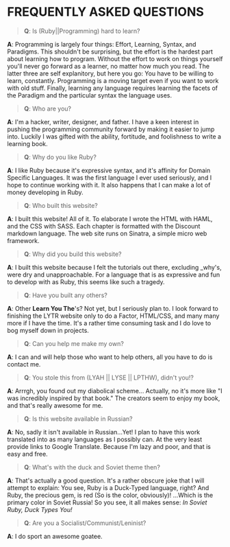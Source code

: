 FREQUENTLY ASKED QUESTIONS
==========================

> **Q**: Is (Ruby||Programming) hard to learn?

**A**: Programming is largely four things: Effort, Learning, Syntax, and Paradigms.
This shouldn't be surprising, but the effort is the hardest part about learning how to program.
Without the effort to work on things yourself you'll never go forward as a learner, no matter how much you read.
The latter three are self explanitory, but here you go: You have to be willing to learn, constantly.
Programming is a moving target even if you want to work with old stuff.
Finally, learning any language requires learning the facets of the Paradigm and the particular syntax the language uses.


> **Q**: Who are you?

**A**: I'm a hacker, writer, designer, and father.
I have a keen interest in pushing the programming community forward by making it easier to jump into.
Luckily I was gifted with the ability, fortitude, and foolishness to write a learning book.


> **Q**: Why do you like Ruby?

**A**: I like Ruby because it's expressive syntax, and it's affinity for Domain Specific Languages.
It was the first language I ever used seriously, and I hope to continue working with it.
It also happens that I can make a lot of money developing in Ruby.


> **Q**: Who built this website?

**A**: I built this website!
All of it.
To elaborate I wrote the HTML with HAML, and the CSS with SASS.
Each chapter is formatted with the Discount markdown language.
The web site runs on Sinatra, a simple micro web framework.


> **Q**: Why did you build this website?

**A**: I built this website because I felt the tutorials out there, excluding \_why's, were dry and unapproachable.
For a language that is as expressive and fun to develop with as Ruby, this seems like such a tragedy.


> **Q**: Have you built any others?

**A**: Other **Learn You The**'s? Not yet, but I seriously plan to.
I look forward to finishing the LYTR website only to do a Factor, HTML/CSS, and many many more if I have the time.
It's a rather time consuming task and I do love to bog myself down in projects.


> **Q**: Can you help me make my own?

**A**: I can and will help those who want to help others, all you have to do is contact
me.


> **Q**: You stole this from (LYAH || LYSE || LPTHW), didn't you!?

**A**: Arrrgh, you found out my diabolical scheme...
Actually, no it's more like "I was incredibly inspired by that book."
The creators seem to enjoy my book, and that's really awesome for me.


> **Q**: Is this website available in Russian?

**A**: No, sadly it isn't available in Russian...Yet!
I plan to have this work translated into as many languages as I possibly can.
At the very least provide links to Google Translate.
Because I'm lazy and poor, and that is easy and free.


> **Q**: What's with the duck and Soviet theme then?

**A**: That's actually a good question.
It's a rather obscure joke that I will attempt to explain:
You see, Ruby is a Duck-Typed language, right?
And Ruby, the precious gem, is red (So is the color, obviously)!
...Which is the primary color in Soviet Russia!
So you see, it all makes sense:
*In Soviet Ruby, Duck Types You!*


> **Q**: Are you a Socialist/Communist/Leninist?

**A**: I do sport an awesome goatee.
